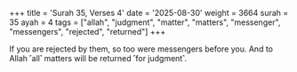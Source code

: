 +++
title = 'Surah 35, Verses 4'
date = '2025-08-30'
weight = 3664
surah = 35
ayah = 4
tags = ["allah", "judgment", "matter", "matters", "messenger", "messengers", "rejected", "returned"]
+++

If you are rejected by them, so too were messengers before you. And to Allah ˹all˺ matters will be returned ˹for judgment˺.